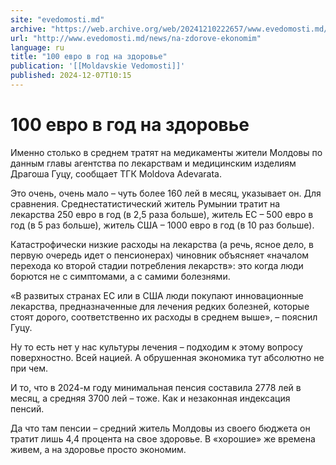 ```yaml
---
site: "evedomosti.md"
archive: "https://web.archive.org/web/20241210222657/www.evedomosti.md/news/na-zdorove-ekonomim"
url: "http://www.evedomosti.md/news/na-zdorove-ekonomim"
language: ru
title: "100 евро в год на здоровье"
publication: '[[Moldavskie Vedomosti]]'
published: 2024-12-07T10:15
---
```


# 100 евро в год на здоровье

Именно столько в среднем тратят на медикаменты жители Молдовы по данным главы агентства по лекарствам и медицинским изделиям Драгоша Гуцу, сообщает ТГК Moldova Adevarata.

Это очень, очень мало – чуть более 160 лей в месяц, указывает он. Для сравнения. Среднестатистический житель Румынии тратит на лекарства 250 евро в год (в 2,5 раза больше), житель ЕС – 500 евро в год (в 5 раз больше), житель США – 1000 евро в год (в 10 раз больше).

Катастрофически низкие расходы на лекарства (а речь, ясное дело, в первую очередь идет о пенсионерах) чиновник объясняет «началом перехода ко второй стадии потребления лекарств»: это когда люди борются не с симптомами, а с самими болезнями.

«В развитых странах ЕС или в США люди покупают инновационные лекарства, предназначенные для лечения редких болезней, которые стоят дорого, соответственно их расходы в среднем выше», – пояснил Гуцу.

Ну то есть нет у нас культуры лечения – подходим к этому вопросу поверхностно. Всей нацией. А обрушенная экономика тут абсолютно не при чем.

И то, что в 2024-м году минимальная пенсия составила 2778 лей в месяц, а средняя 3700 лей – тоже. Как и незаконная индексация пенсий.

Да что там пенсии – средний житель Молдовы из своего бюджета он тратит лишь 4,4 процента на свое здоровье. В «хорошие» же времена живем, а на здоровье просто экономим.